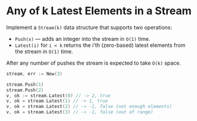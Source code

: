 # Any of k Latest Elements in a Stream

Implement a `Stream(k)` data structure that supports two operations:

* `Push(x)` — adds an integer into the stream in `O(1)` time.
* `Latest(i)` for `i < k` returns the i'th (zero-based) latest elements from the stream in `O(1)` time.

After any number of pushes the stream is expected to take `O(k)` space.

```go
stream, err := New(3)

stream.Push(1)
stream.Push(2)
v, ok := stream.Latest(0) // -> 2, true
v, ok = stream.Latest(1) // -> 1, true
v, ok = stream.Latest(2) // -> -1, false (not enough elements)
v, ok = stream.Latest(3) // -> -1, false (out of range)
```
